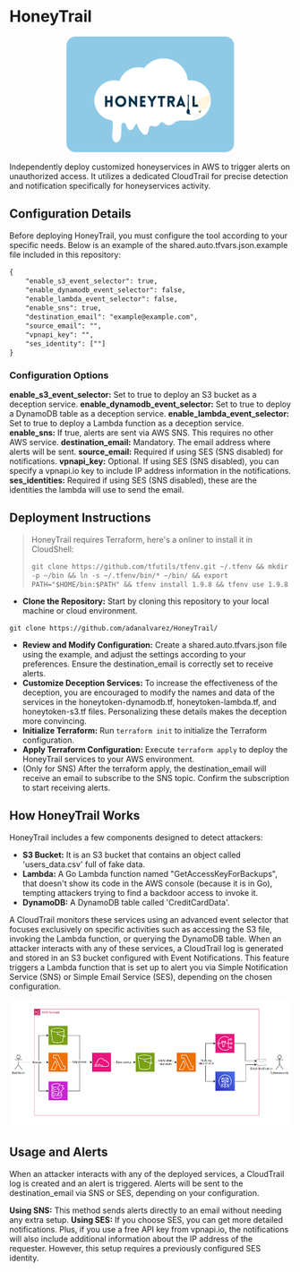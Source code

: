 # HoneyTrail
<p align="center">
  <img src="HoneyTrail.png" alt="HoneyTrail" width="300" />
</p>
Independently deploy customized honeyservices in AWS to trigger alerts on unauthorized access. It utilizes a dedicated CloudTrail for precise detection and notification specifically for honeyservices activity. 

## Configuration Details

Before deploying HoneyTrail, you must configure the tool according to your specific needs. Below is an example of the shared.auto.tfvars.json.example file included in this repository:

``` 
{
    "enable_s3_event_selector": true,
    "enable_dynamodb_event_selector": false,
    "enable_lambda_event_selector": false,
    "enable_sns": true,
    "destination_email": "example@example.com",
    "source_email": "",
    "vpnapi_key": "",
    "ses_identity": [""]
}
```
### Configuration Options

**enable_s3_event_selector:** Set to true to deploy an S3 bucket as a deception service.
**enable_dynamodb_event_selector:** Set to true to deploy a DynamoDB table as a deception service.
**enable_lambda_event_selector:** Set to true to deploy a Lambda function as a deception service.
**enable_sns:** If true, alerts are sent via AWS SNS. This requires no other AWS service.
**destination_email:** Mandatory. The email address where alerts will be sent.
**source_email:** Required if using SES (SNS disabled) for notifications.
**vpnapi_key:** Optional. If using SES (SNS disabled), you can specify a vpnapi.io key to include IP address information in the notifications.
**ses_identities:** Required if using SES (SNS disabled), these are the identities the lambda will use to send the email. 

## Deployment Instructions

> HoneyTrail requires Terraform, here's a onliner to install it in CloudShell:
> ```
> git clone https://github.com/tfutils/tfenv.git ~/.tfenv && mkdir -p ~/bin && ln -s ~/.tfenv/bin/* ~/bin/ && export PATH="$HOME/bin:$PATH" && tfenv install 1.9.8 && tfenv use 1.9.8
> ```

- **Clone the Repository:** Start by cloning this repository to your local machine or cloud environment.
```
git clone https://github.com/adanalvarez/HoneyTrail/
```
- **Review and Modify Configuration:** Create a shared.auto.tfvars.json file using the example, and adjust the settings according to your preferences. Ensure the destination_email is correctly set to receive alerts.
- **Customize Deception Services:** To increase the effectiveness of the deception, you are encouraged to modify the names and data of the services in the honeytoken-dynamodb.tf, honeytoken-lambda.tf, and honeytoken-s3.tf files. Personalizing these details makes the deception more convincing.
- **Initialize Terraform:** Run ``terraform init`` to initialize the Terraform configuration.
- **Apply Terraform Configuration:** Execute ``terraform apply`` to deploy the HoneyTrail services to your AWS environment.
- (Only for SNS) After the terraform apply, the destination_email will receive an email to subscribe to the SNS topic. Confirm the subscription to start receiving alerts.

## How HoneyTrail Works
HoneyTrail includes a few components designed to detect attackers:

- **S3 Bucket:** It is an S3 bucket that contains an object called 'users_data.csv' full of fake data.
- **Lambda:** A Go Lambda function named "GetAccessKeyForBackups", that doesn't show its code in the AWS console (because it is in Go), tempting attackers trying to find a backdoor access to invoke it.
- **DynamoDB:** A DynamoDB table called 'CreditCardData'.

A CloudTrail monitors these services using an advanced event selector that focuses exclusively on specific activities such as accessing the S3 file, invoking the Lambda function, or querying the DynamoDB table. When an attacker interacts with any of these services, a CloudTrail log is generated and stored in an S3 bucket configured with Event Notifications. This feature triggers a Lambda function that is set up to alert you via Simple Notification Service (SNS) or Simple Email Service (SES), depending on the chosen configuration.

<p align="center">
  <img src="HoneyTrail-Diagram.png" alt="HoneyTrail-Diagram." width="800" />
</p>

## Usage and Alerts

When an attacker interacts with any of the deployed services, a CloudTrail log is created and an alert is triggered.
Alerts will be sent to the destination_email via SNS or SES, depending on your configuration.

**Using SNS:** This method sends alerts directly to an email without needing any extra setup.
**Using SES:** If you choose SES, you can get more detailed notifications. Plus, if you use a free API key from vpnapi.io, the notifications will also include additional information about the IP address of the requester. However, this setup requires a previously configured SES identity.
